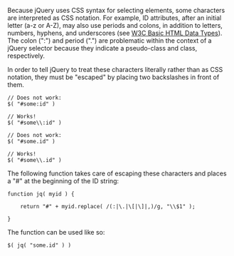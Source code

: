 <script>{
	"title": "How do I select an element by an ID that has characters used in CSS notation?"
}</script>

Because jQuery uses CSS syntax for selecting elements, some characters are interpreted as CSS notation. For example, ID attributes, after an initial letter (a-z or A-Z), may also use periods and colons, in addition to letters, numbers, hyphens, and underscores (see [W3C Basic HTML Data Types](http://www.w3.org/TR/html4/types.html#type-id)). The colon (":") and period (".") are problematic within the context of a jQuery selector because they indicate a pseudo-class and class, respectively.

In order to tell jQuery to treat these characters literally rather than as CSS notation, they must be "escaped" by placing two backslashes in front of them.

```
// Does not work:
$( "#some:id" )

// Works!
$( "#some\\:id" )

// Does not work:
$( "#some.id" )

// Works!
$( "#some\\.id" )
```

The following function takes care of escaping these characters and places a "#" at the beginning of the ID string:

```
function jq( myid ) {

	return "#" + myid.replace( /(:|\.|\[|\]|,)/g, "\\$1" );

}
```

The function can be used like so:

```
$( jq( "some.id" ) )
```
